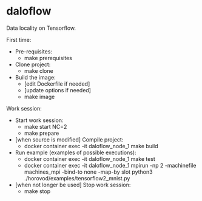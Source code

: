 # daloflow
Data locality on Tensorflow.

First time:
* Pre-requisites:
  * make prerequisites
* Clone project:
  * make clone
* Build the image:
  * [edit Dockerfile if needed]
  * [update options if needed]
  * make image

Work session:
* Start work session:
  * make start NC=2
  * make prepare
* [when source is modified] Compile project:
  * docker container exec -it daloflow_node_1 make build
* Run example (examples of possible executions):
  * docker container exec -it daloflow_node_1 make test
  * docker container exec -it daloflow_node_1 mpirun -np 2 -machinefile machines_mpi -bind-to none -map-by slot python3 ./horovod/examples/tensorflow2_mnist.py
* [when not longer be used] Stop work session:
  * make stop


